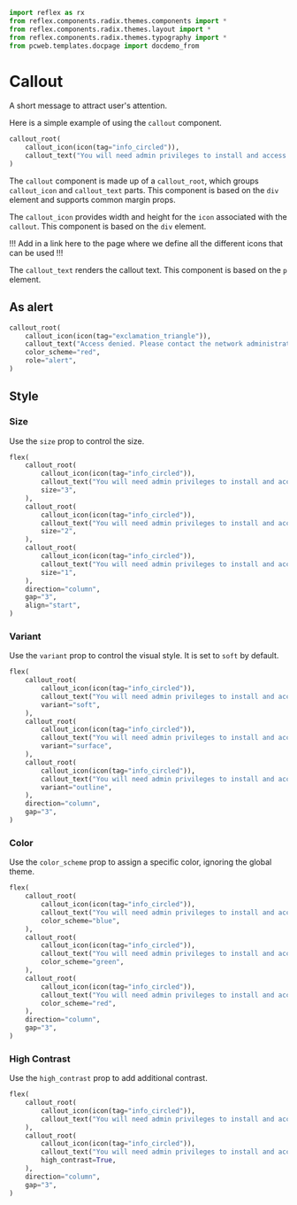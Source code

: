 ```python exec
import reflex as rx
from reflex.components.radix.themes.components import *
from reflex.components.radix.themes.layout import *
from reflex.components.radix.themes.typography import *
from pcweb.templates.docpage import docdemo_from
```

# Callout

A short message to attract user's attention.

Here is a simple example of using the `callout` component.

```python demo
callout_root(
    callout_icon(icon(tag="info_circled")),
    callout_text("You will need admin privileges to install and access this application."),
)
```

The `callout` component is made up of a `callout_root`, which groups `callout_icon` and `callout_text` parts. This component is based on the `div` element and supports common margin props.

The `callout_icon` provides width and height for the `icon` associated with the `callout`. This component is based on the `div` element. 

!!! Add in a link here to the page where we define all the different icons that can be used !!!

The `callout_text` renders the callout text. This component is based on the `p` element.



## As alert


```python demo
callout_root(
    callout_icon(icon(tag="exclamation_triangle")),
    callout_text("Access denied. Please contact the network administrator to view this page."),
    color_scheme="red",
    role="alert",
)
```






## Style



### Size

Use the `size` prop to control the size.

```python demo
flex(
    callout_root(
        callout_icon(icon(tag="info_circled")),
        callout_text("You will need admin privileges to install and access this application."),
        size="3",
    ),
    callout_root(
        callout_icon(icon(tag="info_circled")),
        callout_text("You will need admin privileges to install and access this application."),
        size="2",
    ),
    callout_root(
        callout_icon(icon(tag="info_circled")),
        callout_text("You will need admin privileges to install and access this application."),
        size="1",
    ),
    direction="column",
    gap="3",
    align="start",
)
```

### Variant 

Use the `variant` prop to control the visual style. It is set to `soft` by default.

```python demo
flex(
    callout_root(
        callout_icon(icon(tag="info_circled")),
        callout_text("You will need admin privileges to install and access this application."),
        variant="soft",
    ),
    callout_root(
        callout_icon(icon(tag="info_circled")),
        callout_text("You will need admin privileges to install and access this application."),
        variant="surface",
    ),
    callout_root(
        callout_icon(icon(tag="info_circled")),
        callout_text("You will need admin privileges to install and access this application."),
        variant="outline",
    ),
    direction="column",
    gap="3",
)
```


### Color

Use the `color_scheme` prop to assign a specific color, ignoring the global theme.


```python demo
flex(
    callout_root(
        callout_icon(icon(tag="info_circled")),
        callout_text("You will need admin privileges to install and access this application."),
        color_scheme="blue",
    ),
    callout_root(
        callout_icon(icon(tag="info_circled")),
        callout_text("You will need admin privileges to install and access this application."),
        color_scheme="green",
    ),
    callout_root(
        callout_icon(icon(tag="info_circled")),
        callout_text("You will need admin privileges to install and access this application."),
        color_scheme="red",
    ),
    direction="column",
    gap="3",
)
```




### High Contrast

Use the `high_contrast` prop to add additional contrast.


```python demo
flex(
    callout_root(
        callout_icon(icon(tag="info_circled")),
        callout_text("You will need admin privileges to install and access this application."),
    ),
    callout_root(
        callout_icon(icon(tag="info_circled")),
        callout_text("You will need admin privileges to install and access this application."),
        high_contrast=True,
    ),
    direction="column",
    gap="3",
)
```

